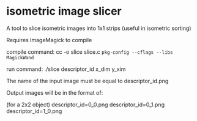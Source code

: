 # isometric image slicer
A tool to slice isometric images into 1x1 strips (useful in isometric sorting) 

Requires ImageMagick to compile

compile command:
cc -o slice slice.c `pkg-config --cflags --libs MagickWand`

run command:
./slice descriptor_id x_dim y_xim

The name of the input image must be equal to descriptor_id.png

Output images will be in the format of:

(for a 2x2 object)
descriptor_id=0_0.png
descriptor_id=0_1.png
descriptor_id=1_0.png
